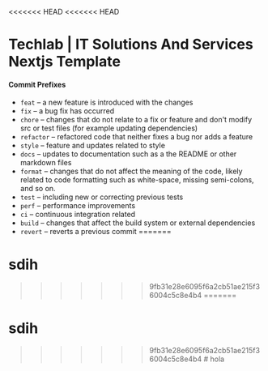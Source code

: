 <<<<<<< HEAD
<<<<<<< HEAD
# Techlab | IT Solutions And Services Nextjs Template

#### Commit Prefixes

- `feat` – a new feature is introduced with the changes
- `fix` – a bug fix has occurred
- `chore` – changes that do not relate to a fix or feature and don't modify src or test files (for example updating dependencies)
- `refactor` – refactored code that neither fixes a bug nor adds a feature
- `style` – feature and updates related to style
- `docs` – updates to documentation such as a the README or other markdown files
- `format` – changes that do not affect the meaning of the code, likely related to code formatting such as white-space, missing semi-colons, and so on.
- `test` – including new or correcting previous tests
- `perf` – performance improvements
- `ci` – continuous integration related
- `build` – changes that affect the build system or external dependencies
- `revert` – reverts a previous commit
=======
# sdih
>>>>>>> 9fb31e28e6095f6a2cb51ae215f36004c5c8e4b4
=======
# sdih
>>>>>>> 9fb31e28e6095f6a2cb51ae215f36004c5c8e4b4
#   h o l a  
 